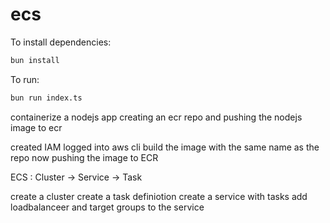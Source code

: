 # ecs

To install dependencies:

```bash
bun install
```

To run:

```bash
bun run index.ts
```

containerize a nodejs app
creating an ecr repo and pushing the nodejs image to ecr

created IAM logged into aws cli 
build the image with the same name as the repo
now pushing the image to ECR


ECS :
    Cluster -> Service -> Task

create a cluster
create a task definiotion
create a service with tasks
add loadbalanceer and target groups to the service